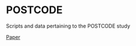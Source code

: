 # POSTCODE
Scripts and data pertaining to the POSTCODE study

[Paper](https://publications.ersnet.org/content/erjor/early/2024/10/10/2312054100826-2024)
